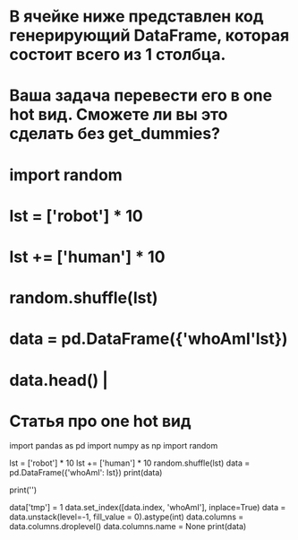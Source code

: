# В ячейке ниже представлен код генерирующий DataFrame, которая состоит всего из 1 столбца.
# Ваша задача перевести его в one hot вид. Сможете ли вы это сделать без get_dummies?

# import random
# lst = ['robot'] * 10
# lst += ['human'] * 10
# random.shuffle(lst)
# data = pd.DataFrame({'whoAmI'lst})
# data.head() |
#
#
# Статья про one hot вид

import pandas as pd
import numpy as np
import random

lst = ['robot'] * 10
lst += ['human'] * 10
random.shuffle(lst)
data = pd.DataFrame({'whoAmI': lst})
print(data)

print('')

data['tmp'] = 1
data.set_index([data.index, 'whoAmI'], inplace=True)
data = data.unstack(level=-1, fill_value = 0).astype(int)
data.columns = data.columns.droplevel()
data.columns.name = None
print(data)
